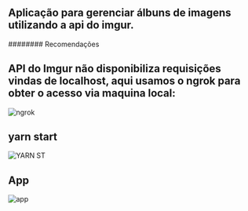 ## Aplicação para gerenciar álbuns de imagens utilizando a api do imgur.

######## Recomendações

## API do Imgur não disponibiliza requisições vindas de localhost, aqui usamos o ngrok para obter o acesso via maquina local:
![ngrok](https://user-images.githubusercontent.com/53841377/129434257-a08dabe3-65e3-428c-a022-e12777ab3ccd.png)

## yarn start
![YARN ST](https://user-images.githubusercontent.com/53841377/129434236-c57211f4-983a-4335-b26a-be7a5d879c6f.png)


## App

![app](https://user-images.githubusercontent.com/53841377/128780237-a9fa06e4-6452-42fb-9dbe-4faedd79679c.png)

